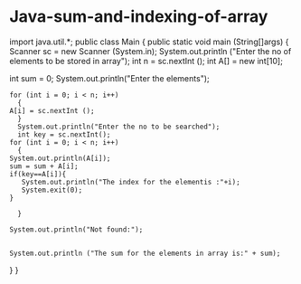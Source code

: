 # Java-sum-and-indexing-of-array

import java.util.*;
public class Main
{
  public static void main (String[]args)
  {
    Scanner sc = new Scanner (System.in);
      System.out.println ("Enter the no of elements to be stored in array");
    int n = sc.nextInt ();
int A[] = new int[10];
                                                       
 int sum = 0; 
System.out.println("Enter the elements"); 

    for (int i = 0; i < n; i++)
      {
	A[i] = sc.nextInt ();
      }
      System.out.println("Enter the no to be searched");
      int key = sc.nextInt();
    for (int i = 0; i < n; i++)
      {
	System.out.println(A[i]);
	sum = sum + A[i];
	if(key==A[i]){
	   System.out.println("The index for the elementis :"+i); 
	   System.exit(0);
	}

      }	
      
	System.out.println("Not found:");
      
     
    System.out.println ("The sum for the elements in array is:" + sum);

  }
}
